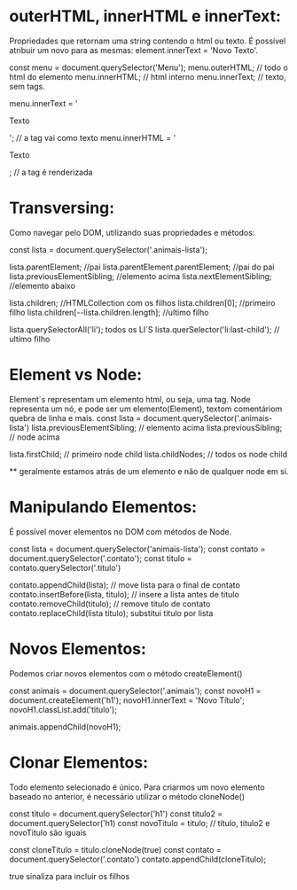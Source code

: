# outerHTML, innerHTML e innerText:
Propriedades que retornam uma string contendo o html ou texto. É possível atribuir um novo para as mesmas:
element.innerText = 'Novo Texto'.

const menu = document.querySelector('Menu');
menu.outerHTML; // todo o html do elemento
menu.innerHTML; // html interno
menu.innerText; // texto, sem tags.

menu.innerText = '<p>Texto</p>'; // a tag vai como texto
menu.innerHTML = '<p>Texto</p>; // a tag é renderizada

# Transversing:
Como navegar pelo DOM, utilizando suas propriedades e métodos:

const lista = document.querySelector('.animais-lista');

lista.parentElement; //pai
lista.parentElement.parentElement; //pai do pai
lista.previousElementSibling; //elemento acima
lista.nextElementSibling; //elemento abaixo

lista.children; //HTMLCollection com os filhos
lista.children[0]; //primeiro filho
lista.children[--lista.children.length]; //ultimo filho

lista.querySelectorAll('li'); todos os LI´S
lista.querSelector('li:last-child'); // ultimo filho

# Element vs Node:
Element´s representam um elemento html, ou seja, uma tag. Node representa um nó, e pode ser um elemento(Element), textom comentáriom quebra de linha e mais.
const lista = document.querySelector('.animais-lista')
lista.previousElementSibling; // elemento acima
lista.previousSibling; // node acima

lista.firstChild; // primeiro node child
lista.childNodes; // todos os node child

** geralmente estamos atrás de um elemento e não de qualquer node em si.
# Manipulando Elementos: 
É possível mover elementos no DOM com métodos de Node.

const lista = document.querySelector('animais-lista');
const contato = document.querySelector('.contato');
const titulo = contato.querySelector('.titulo')

contato.appendChild(lista); // move lista para o final de contato
contato.insertBefore(lista, titulo); // insere a lista antes de titulo 
contato.removeChild(titulo); // remove titulo de contato
contato.replaceChild(lista titulo); substitui titulo por lista

# Novos Elementos:
Podemos criar novos elementos com o método createElement()

const animais = document.querySelector('.animais');
const novoH1 = document.createElement('h1');
novoH1.innerText = 'Novo Título';
novoH1.classList.add('titulo');

animais.appendChild(novoH1); 

# Clonar Elementos:
Todo elemento selecionado é único. Para criarmos um novo elemento baseado no anterior, é necessário utilizar o método cloneNode()

const titulo = document.querySelector('h1')
const titulo2 = document.querySelector('h1)
const novoTitulo = titulo;
// titulo, titulo2 e novoTitulo são iguais

const cloneTitulo = titulo.cloneNode(true)
const contato = document.querySelector('.contato')
contato.appendChild(cloneTitulo);

true sinaliza para incluir os filhos







